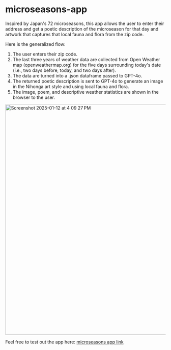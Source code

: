 # microseasons-app

Inspired by Japan's 72 microseasons, this app allows the user to enter their address and get a poetic description of the microseason for that day and artwork that captures that local fauna and flora from the zip code. 

Here is the generalized flow:
1. The user enters their zip code.  
2. The last three years of weather data are collected from Open Weather map (openweathermap.org) for the five days surrounding today's date (i.e., two days before, today, and two days after).  
3. The data are turned into a .json dataframe passed to GPT-4o.  
4. The returned poetic description is sent to GPT-4o to generate an image in the Nihonga art style and using local fauna and flora.  
5. The image, poem, and descriptive weather statistics are shown in the browser to the user.

<img width="723" alt="Screenshot 2025-01-12 at 4 09 27 PM" src="https://github.com/user-attachments/assets/52b2083a-215d-4bf7-b3ba-9f3304c13190" />

Feel free to test out the app here: [microseasons app link](https://microseasons-app-d4bnb5ezdggzescr.eastus2-01.azurewebsites.net/)
